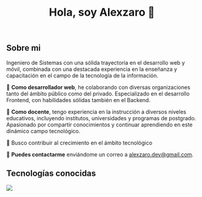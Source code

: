 <div align="center">
<h1 align="center">Hola, soy Alexzaro 👋</h1>
</div>
<br>

## Sobre mi

Ingeniero de Sistemas con una sólida trayectoria en el desarrollo web y móvil, combinada con una destacada experiencia en la enseñanza y capacitación en el campo de la tecnología de la información.

🚀 **Como desarrollador web**, he colaborando con diversas organizaciones tanto del ámbito público como del privado. Especializado en el desarrollo Frontend, con habilidades sólidas también en el Backend.

🚀 **Como docente**, tengo experiencia en la instrucción a diversos niveles educativos, incluyendo institutos, universidades y programas de postgrado. Apasionado por compartir conocimientos y continuar aprendiendo en este dinámico campo tecnológico.

🚀 Busco contribuir al crecimiento en el ámbito tecnológico

💬 **Puedes contactarme** enviándome un correo a alexzaro.dev@gmail.com.

## Tecnologías conocidas

<p align="left">
  <a href="https://skillicons.dev">
    <img src="https://skillicons.dev/icons?i=androidstudio,ionic,php,py,js,css,html,nodejs,mysql,mogodb,postgres,laravel,angular,astro,github,vscode&perline=12" />
  </a>
</p>
<br>


